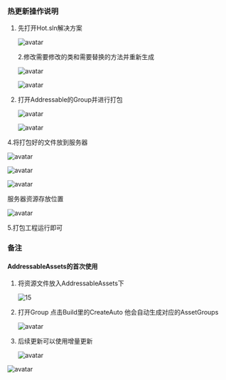 ### 热更新操作说明

1. 先打开Hot.sln解决方案

   ![avatar](http://139.196.233.153/Picture/2.png)

   2.修改需要修改的类和需要替换的方法并重新生成

   ![avatar](http://139.196.233.153/Picture/1.png)

   ![avatar](http://139.196.233.153/Picture/6.png)

3. 打开Addressable的Group并进行打包

   ![avatar](http://139.196.233.153/Picture/12.png)

   ![avatar](http://139.196.233.153/Picture/0.png)

4.将打包好的文件放到服务器

![avatar](http://139.196.233.153/Picture/8.png)

![avatar](http://139.196.233.153/Picture/3.png)

![avatar](http://139.196.233.153/Picture/5.png)

服务器资源存放位置

![avatar](http://139.196.233.153/Picture/4.png)

5.打包工程运行即可

### 备注

#### AddressableAssets的首次使用

1. 将资源文件放入AddressableAssets下

   ![15](C:\Users\jinsong.JINGGE\Desktop\15.png)

2. 打开Group 点击Build里的CreateAuto 他会自动生成对应的AssetGroups 

   ![avatar](http://139.196.233.153/Picture/16.png)

3. 后续更新可以使用增量更新

   ![avatar](http://139.196.233.153/Picture/14.png) 

![avatar](http://139.196.233.153/Picture/13.png)

